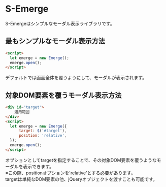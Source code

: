 # S-Emerge

S-Emergeはシンプルなモーダル表示ライブラリです。

## 最もシンプルなモーダル表示方法

```html
<script>
  let emerge = new Emerge();
  emerge.open();
</script>
```
デフォルトでは画面全体を覆うようにして、モーダルが表示されます。

## 対象DOM要素を覆うモーダル表示方法

```html
<div id="target">
    適用範囲
</div>
<script>
  let emerge = new Emerge({
      target: $('#target'),
      position: 'relative',
  });
  emerge.open();
</script>
```
オプションとしてtargetを指定することで、その対象DOM要素を覆うようなモーダルを表示できます。  
※この際、positionオプションを'relative'とする必要があります。  
targetは単純なDOM要素の他、jQueryオブジェクトを渡すことも可能です。
